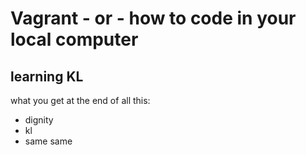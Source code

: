 # Vagrant - or - how to code in your local computer 

## learning KL 

what you get at the end of all this: 
* dignity 
* kl 
* same same 
